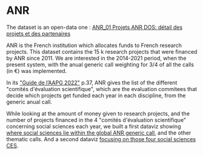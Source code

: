 # ANR

The dataset is an open-data one : <a href="https://www.data.gouv.fr/en/datasets/anr-01-projets-anr-dos-detail-des-projets-et-des-partenaires/"> ANR_01 Projets ANR DOS: détail des projets et des partenaires </a>

ANR is the French institution which allocates funds to French research projects. This dataset contains the 15 k research projects that were financed by ANR since 2011. We are interested in the 2014-2021 period, when the present system, with the anual generic call weighting for 3/4 of all the calls (in €) was implemented.

In its <a href="https://anr.fr/fileadmin/aap/2022/aapg-2022-Guide-V1-0.pdf">"Guide de l’AAPG 2022"</a> p.37, ANR gives the list of the different "comités d'évaluation scientifique", which are the evaluation commitees that decide which projects get funded each year in each discipline, from the generic anual call. 

While looking at the amount of money given to research projects, and the number of projects financed in the 4 "comités d'évaluation scientifique" concerning social sciences each year, we built a first dataviz showing <a href="https://public.tableau.com/views/ANR_SHS/SHS_dans_le_total?:language=fr-FR&publish=yes&:display_count=n&:origin=viz_share_link">where social sciences lie within the global ANR generic call</a>, and the other thematic calls. And a second dataviz <a href="https://public.tableau.com/views/ANR_SHS_et_detail_SHS/SHS_?:language=fr-FR&publish=yes&:display_count=n&:origin=viz_share_link">focusing on those four social sciences CES</a>.

